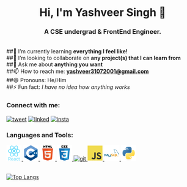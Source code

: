 <h1 align="center"> Hi, I'm Yashveer Singh 👋</h1>

<h3 align="center">A CSE undergrad & FrontEnd Engineer.  </h3>

\
##🌱 I’m currently learning **everything I feel like!**\
##👯 I’m looking to collaborate on **any project(s) that I can learn from**\
##💬 Ask me about **anything you want**\
##📫 How to reach me: **yashveer31072001@gmail.com**\
##😄 Pronouns: He/Him\
##⚡ Fun fact: *I have no idea how anything works*


<h3 align="left">Connect with me:</h3>
<p align="left">
<a href="https://twitter.com/Citron5007" target="blank"><img align="center" src="https://raw.githubusercontent.com/rahuldkjain/github-profile-readme-generator/master/src/images/icons/Social/twitter.svg" alt="tweet" height="30" width="40" /></a>
<a href="https://www.linkedin.com/in/singh-yashveer/" target="blank"><img align="center" src="https://raw.githubusercontent.com/rahuldkjain/github-profile-readme-generator/master/src/images/icons/Social/linked-in-alt.svg" alt="linked" height="30" width="40" /></a>
<a href="https://www.instagram.com/yashvxxr.singh/" target="blank"><img align="center" src="https://upload.wikimedia.org/wikipedia/commons/thumb/e/e7/Instagram_logo_2016.svg/2048px-Instagram_logo_2016.svg.png" alt="insta" height="30" width="30" /></a>
</p>

<h3 align="left">Languages and Tools:</h3>
<p align="left">

<a href="https://reactjs.org" target="_blank"> <img src="https://raw.githubusercontent.com/devicons/devicon/master/icons/react/react-original-wordmark.svg" alt="react" width="40" height="40"/> </a>
<a href="https://www.w3schools.com/cpp/" target="_blank"> <img src="https://raw.githubusercontent.com/devicons/devicon/master/icons/cplusplus/cplusplus-original.svg" alt="cplusplus" width="40" height="40"/> </a>
<a href="https://developer.mozilla.org/en-US/docs/Web/HTML" target="_blank"> <img src="https://raw.githubusercontent.com/devicons/devicon/master/icons/html5/html5-original-wordmark.svg" alt="css3" width="40" height="40"/> </a> 
<a href="https://www.w3schools.com/css/" target="_blank"> <img src="https://raw.githubusercontent.com/devicons/devicon/master/icons/css3/css3-original-wordmark.svg" alt="css3" width="40" height="40"/> </a> 
<a href="https://git-scm.com/" target="_blank"> <img src="https://www.vectorlogo.zone/logos/git-scm/git-scm-icon.svg" alt="git" width="40" height="40"/> </a> 
<a href="https://developer.mozilla.org/en-US/docs/Web/JavaScript" target="_blank"> <img src="https://raw.githubusercontent.com/devicons/devicon/master/icons/javascript/javascript-original.svg" alt="javascript" width="40" height="40"/> </a>
<a href="https://www.mysql.com/" target="_blank"> <img src="https://raw.githubusercontent.com/devicons/devicon/master/icons/mysql/mysql-original-wordmark.svg" alt="mysql" width="40" height="40"/> </a> 
<a href="https://www.python.org" target="_blank"> <img src="https://raw.githubusercontent.com/devicons/devicon/master/icons/python/python-original.svg" alt="python" width="40" height="40"/> </a>
</p>

\
[![Top Langs](https://github-readme-stats.vercel.app/api/top-langs/?username=Citron5007&layout=compact)](https://github.com/anuraghazra/github-readme-stats)
